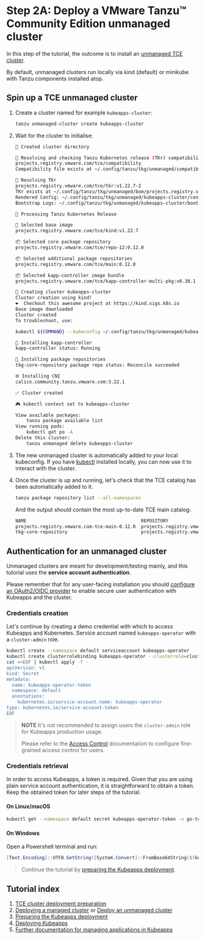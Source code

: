 # Step 2A: Deploy a VMware Tanzu™ Community Edition unmanaged cluster

In this step of the tutorial, the outcome is to install an [unmanaged TCE cluster](https://tanzucommunityedition.io/docs/v0.12/planning/#unmanaged-cluster).

By default, unmanaged clusters run locally via kind (default) or minikube with Tanzu components installed atop.

## Spin up a TCE unmanaged cluster

1. Create a cluster named for example `kubeapps-cluster`:

   ```bash
   tanzu unmanaged-cluster create kubeapps-cluster
   ```

2. Wait for the cluster to initialise:

   ```bash
   📁 Created cluster directory

   🧲 Resolving and checking Tanzu Kubernetes release (TKr) compatibility file
   projects.registry.vmware.com/tce/compatibility
   Compatibility file exists at ~/.config/tanzu/tkg/unmanaged/compatibility/projects.registry.vmware.com_tce_compatibility_v9

   🔧 Resolving TKr
   projects.registry.vmware.com/tce/tkr:v1.22.7-2
   TKr exists at ~/.config/tanzu/tkg/unmanaged/bom/projects.registry.vmware.com_tce_tkr_v1.22.7-2
   Rendered Config: ~/.config/tanzu/tkg/unmanaged/kubeapps-cluster/config.yaml
   Bootstrap Logs: ~/.config/tanzu/tkg/unmanaged/kubeapps-cluster/bootstrap.log

   🔧 Processing Tanzu Kubernetes Release

   🎨 Selected base image
   projects.registry.vmware.com/tce/kind:v1.22.7

   📦 Selected core package repository
   projects.registry.vmware.com/tce/repo-12:0.12.0

   📦 Selected additional package repositories
   projects.registry.vmware.com/tce/main:0.12.0

   📦 Selected kapp-controller image bundle
   projects.registry.vmware.com/tce/kapp-controller-multi-pkg:v0.30.1

   🚀 Creating cluster kubeapps-cluster
   Cluster creation using kind!
   ❤️  Checkout this awesome project at https://kind.sigs.k8s.io
   Base image downloaded
   Cluster created
   To troubleshoot, use:

   kubectl ${COMMAND} --kubeconfig ~/.config/tanzu/tkg/unmanaged/kubeapps-cluster/kube.conf

   📧 Installing kapp-controller
   kapp-controller status: Running

   📧 Installing package repositories
   tkg-core-repository package repo status: Reconcile succeeded

   🌐 Installing CNI
   calico.community.tanzu.vmware.com:3.22.1

   ✅ Cluster created

   🎮 kubectl context set to kubeapps-cluster

   View available packages:
       tanzu package available list
   View running pods:
       kubectl get po -A
   Delete this cluster:
       tanzu unmanaged delete kubeapps-cluster
   ```

3. The new unmanaged cluster is automatically added to your local kubeconfig. If you have [kubectl](https://kubernetes.io/docs/tasks/tools/#kubectl) installed locally, you can now use it to interact with the cluster.

4. Once the cluster is up and running, let's check that the TCE catalog has been automatically added to it.

   ```bash
   tanzu package repository list --all-namespaces
   ```

   And the output should contain the most up-to-date TCE main catalog:

   ```bash
   NAME                                          REPOSITORY                                TAG     STATUS               DETAILS  NAMESPACE
   projects.registry.vmware.com-tce-main-0.12.0  projects.registry.vmware.com/tce/main     0.12.0  Reconcile succeeded           tanzu-package-repo-global
   tkg-core-repository                           projects.registry.vmware.com/tce/repo-12  0.12.0  Reconcile succeeded           tkg-system
   ```

## Authentication for an unmanaged cluster

Unmanaged clusters are meant for development/testing mainly, and this tutorial uses the **service account authentication**.

Please remember that for any user-facing installation you should [configure an OAuth2/OIDC provider](https://github.com/vmware-tanzu/kubeapps/blob/main/site/content/docs/latest/tutorials/using-an-OIDC-provider.md) to enable secure user authentication with Kubeapps and the cluster.

### Credentials creation

Let's continue by creating a demo credential with which to access Kubeapps and Kubernetes.
Service account named `kubeapps-operator` with a `cluster-admin` role.

```bash
kubectl create --namespace default serviceaccount kubeapps-operator
kubectl create clusterrolebinding kubeapps-operator --clusterrole=cluster-admin --serviceaccount=default:kubeapps-operator
cat <<EOF | kubectl apply -f -
apiVersion: v1
kind: Secret
metadata:
  name: kubeapps-operator-token
  namespace: default
  annotations:
    kubernetes.io/service-account.name: kubeapps-operator
type: kubernetes.io/service-account-token
EOF
```

> **NOTE** It's not recommended to assign users the `cluster-admin` role for Kubeapps production usage.
>
> Please refer to the [Access Control](https://github.com/vmware-tanzu/kubeapps/blob/main/site/content/docs/latest/howto/access-control.md) documentation to configure fine-grained access control for users.

### Credentials retrieval

In order to access Kubeapps, a token is required. Given that you are using plain service account authentication, it is straightforward to obtain a token.
Keep the obtained token for later steps of the tutorial.

#### On Linux/macOS

```bash
kubectl get --namespace default secret kubeapps-operator-token -o go-template='{{.data.token | base64decode}}'
```

#### On Windows

Open a Powershell terminal and run:

```powershell
[Text.Encoding]::UTF8.GetString([System.Convert]::FromBase64String($(kubectl get --namespace default secret kubeapps-operator-token -o jsonpath='{.data.token}')))
```

> Continue the tutorial by [preparing the Kubeapps deployment](./03-preparing-kubeapps-deployment.md).

## Tutorial index

1. [TCE cluster deployment preparation](./01-TCE-cluster-preparation.md)
2. [Deploying a managed cluster](./02-TCE-managed-cluster.md) or [Deploy an unmanaged cluster](./02-TCE-unmanaged-cluster.md)
3. [Preparing the Kubeapps deployment](./03-preparing-kubeapps-deployment.md)
4. [Deploying Kubeapps](./04-deploying-kubeapps.md)
5. [Further documentation for managing applications in Kubeapps](./05-managing-applications.md)